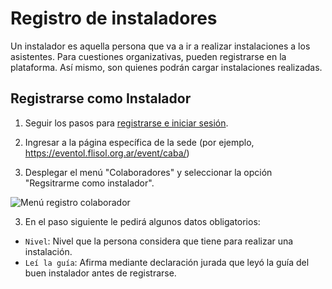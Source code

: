 # Registro de instaladores

Un instalador es aquella persona que va a ir a realizar instalaciones a los asistentes. Para cuestiones organizativas,
pueden registrarse en la plataforma. Así mismo, son quienes podrán cargar instalaciones realizadas.

## Registrarse como Instalador

1. Seguir los pasos para [registrarse e iniciar sesión](login.md).

1. Ingresar a la página específica de la sede (por ejemplo, https://eventol.flisol.org.ar/event/caba/)
2. Desplegar el menú "Colaboradores" y seleccionar la opción "Regsitrarme como instalador".

![Menú registro colaborador](assets/collaborator-registration-1.png)

3. En el paso siguiente le pedirá algunos datos obligatorios:

* `Nivel`: Nivel que la persona considera que tiene para realizar una instalación.
* `Leí la guía`: Afirma mediante declaración jurada que leyó la guía del buen instalador antes de registrarse.